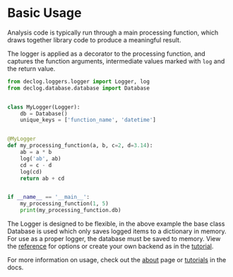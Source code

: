# Basic Usage

Analysis code is typically run through a main processing function, 
which draws together library code to produce a meaningful result.

The logger is applied as a decorator to the processing function,
and captures the function arguments, intermediate values marked
with `log` and the return value.

```python
from declog.loggers.logger import Logger, log
from declog.database.database import Database


class MyLogger(Logger):
    db = Database()
    unique_keys = ['function_name', 'datetime']


@MyLogger
def my_processing_function(a, b, c=2, d=3.14):
    ab = a * b
    log('ab', ab)
    cd = c - d
    log(cd)
    return ab + cd


if __name__ == '__main__':
    my_processing_function(1, 5)
    print(my_processing_function.db)

```

The Logger is designed to be flexible, in the above example the base class
Database is used which only saves logged items to a dictionary in memory.
For use as a proper logger, the database must be saved to memory. View the
[reference](reference.md) for options or create your own backend as in the
[tutorial](tutorial.md).

For more information on usage, check out the [about](about.md) page or
[tutorials](tutorial.md) in the docs.